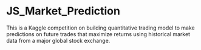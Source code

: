# JS_Market_Prediction
This is a Kaggle competition on building quantitative trading model to make predictions on future trades that maximize returns using historical market data from a major global stock exchange. 
